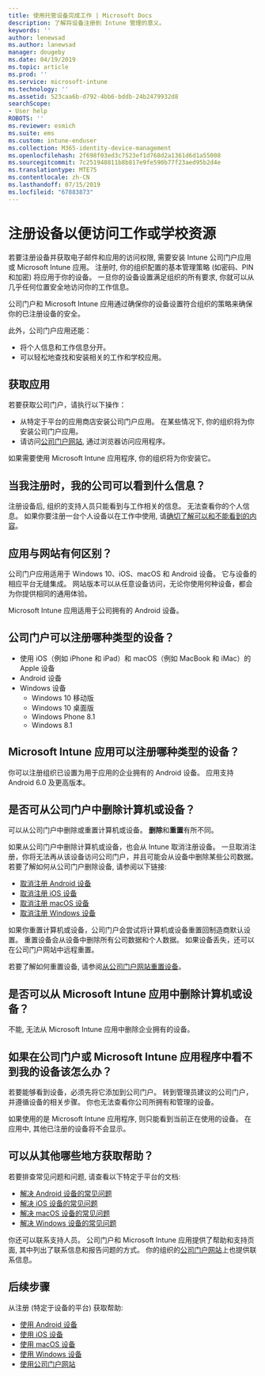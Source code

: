 ```yaml
---
title: 使用托管设备完成工作 | Microsoft Docs
description: 了解将设备注册到 Intune 管理的意义。
keywords: ''
author: lenewsad
ms.author: lanewsad
manager: dougeby
ms.date: 04/19/2019
ms.topic: article
ms.prod: ''
ms.service: microsoft-intune
ms.technology: ''
ms.assetid: 523caa6b-d792-4bb6-bddb-24b2479932d8
searchScope:
- User help
ROBOTS: ''
ms.reviewer: esmich
ms.suite: ems
ms.custom: intune-enduser
ms.collection: M365-identity-device-management
ms.openlocfilehash: 2f698f03ed3c7523ef1d768d2a1361d6d1a55008
ms.sourcegitcommit: 7c251948811b8b817e9fe590b77f23aed95b2d4e
ms.translationtype: MTE75
ms.contentlocale: zh-CN
ms.lasthandoff: 07/15/2019
ms.locfileid: "67883873"
---
```

# <a name="enroll-device-for-access-to-work-or-school-resources"></a>注册设备以便访问工作或学校资源
若要注册设备并获取电子邮件和应用的访问权限, 需要安装 Intune 公司门户应用或 Microsoft Intune 应用。 注册时, 你的组织配置的基本管理策略 (如密码、PIN 和加密) 将应用于你的设备。 一旦你的设备设置满足组织的所有要求, 你就可以从几乎任何位置安全地访问你的工作信息。  

公司门户和 Microsoft Intune 应用通过确保你的设备设置符合组织的策略来确保你的已注册设备的安全。 

此外，公司门户应用还能：  
* 将个人信息和工作信息分开。  
* 可以轻松地查找和安装相关的工作和学校应用。   

## <a name="get-the-apps"></a>获取应用
若要获取公司门户，请执行以下操作：

- 从特定于平台的应用商店安装公司门户应用。 在某些情况下, 你的组织将为你安装公司门户应用。  
- 请访问[公司门户网站](https://go.microsoft.com/fwlink/?linkid=2010980), 通过浏览器访问应用程序。  

如果需要使用 Microsoft Intune 应用程序, 你的组织将为你安装它。  


## <a name="what-information-can-my-company-see-when-i-enroll"></a>当我注册时，我的公司可以看到什么信息？
注册设备后, 组织的支持人员只能看到与工作相关的信息。 无法查看你的个人信息。 如果你要注册一台个人设备以在工作中使用, 请[确切了解可以和不能看到的内容](what-info-can-your-company-see-when-you-enroll-your-device-in-intune.md)。  


## <a name="whats-the-difference-between-the-apps-and-the-website"></a>应用与网站有何区别？
公司门户应用适用于 Windows 10、iOS、macOS 和 Android 设备。 它与设备的相应平台无缝集成。 网站版本可以从任意设备访问，无论你使用何种设备，都会为你提供相同的通用体验。 

Microsoft Intune 应用适用于公司拥有的 Android 设备。  

## <a name="what-kind-of-devices-can-you-enroll-with-company-portal"></a>公司门户可以注册哪种类型的设备？
- 使用 iOS（例如 iPhone 和 iPad）和 macOS（例如 MacBook 和 iMac）的 Apple 设备
- Android 设备
- Windows 设备
  - Windows 10 移动版
  - Windows 10 桌面版
  - Windows Phone 8.1
  - Windows 8.1

## <a name="what-kind-of-devices-can-you-enroll-with-the-microsoft-intune-app"></a>Microsoft Intune 应用可以注册哪种类型的设备？  
你可以注册组织已设置为用于应用的企业拥有的 Android 设备。 应用支持 Android 6.0 及更高版本。 

## <a name="can-you-remove-a-computer-or-device-from-the-company-portal"></a>是否可从公司门户中删除计算机或设备？
可以从公司门户中删除或重置计算机或设备。 **删除**和**重置**有所不同。

如果从公司门户中删除计算机或设备，也会从 Intune 取消注册设备。 一旦取消注册，你将无法再从该设备访问公司门户，并且可能会从设备中删除某些公司数据。 若要了解如何从公司门户删除设备, 请参阅以下链接:  

- [取消注册 Android 设备](unenroll-your-device-from-intune-android.md)
- [取消注册 iOS 设备](unenroll-your-device-from-intune-ios.md)
- [取消注册 macOS 设备](unenroll-your-device-from-intune-macos.md)
- [取消注册 Windows 设备](unenroll-your-device-from-intune-windows.md)

如果你重置计算机或设备，公司门户会尝试将计算机或设备重置回制造商默认设置。 重置设备会从设备中删除所有公司数据和个人数据。 如果设备丢失，还可以在公司门户网站中远程重置。  

若要了解如何重置设备, 请参阅[从公司门户网站重置设备](reset-erase-your-device-cpwebsite.md)。  

## <a name="can-you-remove-a-computer-or-device-from-the-microsoft-intune-app"></a>是否可以从 Microsoft Intune 应用中删除计算机或设备？
不能, 无法从 Microsoft Intune 应用中删除企业拥有的设备。  

## <a name="what-if-i-cant-see-my-device-in-the-company-portal-or-microsoft-intune-app"></a>如果在公司门户或 Microsoft Intune 应用程序中看不到我的设备该怎么办？
若要能够看到设备，必须先将它添加到公司门户。 转到管理员建议的公司门户，并遵循设备的相关步骤。 你也无法查看你公司所拥有和管理的设备。

如果使用的是 Microsoft Intune 应用程序, 则只能看到当前正在使用的设备。 在应用中, 其他已注册的设备将不会显示。  

## <a name="where-else-can-i-go-for-help"></a>可以从其他哪些地方获取帮助？  
若要排查常见问题和问题, 请查看以下特定于平台的文档:  

- [解决 Android 设备的常见问题](check-compliance-on-your-device-android.md)  
- [解决 iOS 设备的常见问题](troubleshoot-your-device-ios.md)
- [解决 macOS 设备的常见问题](troubleshoot-your-device-macos.md)
- [解决 Windows 设备的常见问题](troubleshoot-your-device-windows.md)

你还可以联系支持人员。 公司门户和 Microsoft Intune 应用提供了帮助和支持页面, 其中列出了联系信息和报告问题的方式。 你的组织的[公司门户网站](https://go.microsoft.com/fwlink/?linkid=2010980)上也提供联系信息。  

## <a name="next-steps"></a>后续步骤  

从注册 (特定于设备的平台) 获取帮助:  

- [使用 Android 设备](using-your-android-device-with-intune.md)
- [使用 iOS 设备](using-your-ios-device-with-intune.md)
- [使用 macOS 设备](using-your-macos-device-with-intune.md)
- [使用 Windows 设备](using-your-windows-device-with-intune.md)
- [使用公司门户网站](using-the-intune-company-portal-website.md)


